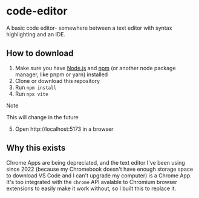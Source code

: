 # code-editor

A basic code editor- somewhere between a text editor with syntax highlighting and an IDE.

## How to download

1. Make sure you have [Node.js](https://nodejs.org) and [npm](https://npmjs.com) (or another node package manager, like pnpm or yarn) installed
2. Clone or download this repository
3. Run ```npm install```
4. Run ```npx vite```
> [!NOTE]
> This will change in the future
5. Open http://localhost:5173 in a browser

## Why this exists

Chrome Apps are being depreciated, and the text editor I've been using since 2022 (because my Chromebook doesn't have enough storage space to download VS Code and I can't upgrade my computer) is a Chrome App. It's too integrated with the ```chrome``` API avalable to Chromium browser extensions to easily make it work without, so I built this to replace it.
